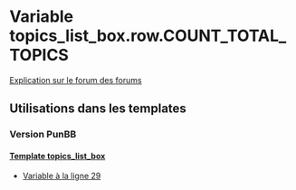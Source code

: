 # Variable topics_list_box.row.COUNT_TOTAL_TOPICS
[Explication sur le forum des forums](http://forum.forumactif.com/t294113-listing-des-variables#topics_list_box.row.COUNT_TOTAL_TOPICS)
## Utilisations dans les templates
### Version PunBB
#### [Template topics_list_box](punbb/topics_list_box.md)
* [Variable à la ligne 29](../punbb/topics_list_box.tpl#L29)